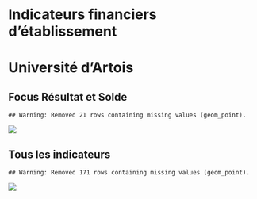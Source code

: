 Indicateurs financiers d’établissement
================

# Université d’Artois

## Focus Résultat et Solde

    ## Warning: Removed 21 rows containing missing values (geom_point).

![](université_d_artois_files/figure-gfm/etab.focus-1.png)<!-- -->

## Tous les indicateurs

    ## Warning: Removed 171 rows containing missing values (geom_point).

![](université_d_artois_files/figure-gfm/etab-1.png)<!-- -->
